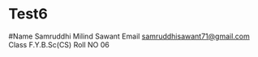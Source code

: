 # Test6
#Name Samruddhi Milind Sawant
Email samruddhisawant71@gmail.com
Class F.Y.B.Sc(CS)
Roll NO 06
